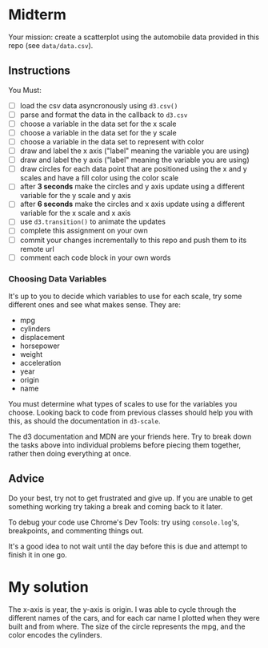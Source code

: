 # Midterm

Your mission: create a scatterplot using the automobile data provided in this repo (see `data/data.csv`).

## Instructions

You Must:

- [ ] load the csv data asyncronously using `d3.csv()`
- [ ] parse and format the data in the callback to `d3.csv`
- [ ] choose a variable in the data set for the x scale
- [ ] choose a variable in the data set for the y scale
- [ ] choose a variable in the data set to represent with color
- [ ] draw and label the x axis ("label" meaning the variable you are using)
- [ ] draw and label the y axis ("label" meaning the variable you are using)
- [ ] draw circles for each data point that are positioned using the x and y scales and have a fill color using the color scale
- [ ] after **3 seconds** make the circles and y axis update using a different variable for the y scale and y axis
- [ ] after **6 seconds** make the circles and x axis update using a different variable for the x scale and x axis
- [ ] use `d3.transition()` to animate the updates
- [ ] complete this assignment on your own
- [ ] commit your changes incrementally to this repo and push them to its remote url
- [ ] comment each code block in your own words

### Choosing Data Variables
It's up to you to decide which variables to use for each scale, try some different ones and see what makes sense. They are:

- mpg
- cylinders
- displacement
- horsepower
- weight
- acceleration
- year
- origin
- name

You must determine what types of scales to use for the variables you choose. Looking back to code from previous classes should help you with this, as should the documentation in `d3-scale`.

The d3 documentation and MDN are your friends here. Try to break down the tasks above into individual problems before piecing them together, rather then doing everything at once.

## Advice
Do your best, try not to get frustrated and give up. If you are unable to get something working try taking a break and coming back to it later.

To debug your code use Chrome's Dev Tools: try using `console.log`'s, breakpoints, and commenting things out.

It's a good idea to not wait until the day before this is due and attempt to finish it in one go.

# My solution
The x-axis is year, the y-axis is origin. I was able to cycle through the different names of the cars, and for each car name I plotted when they were built and from where. The size of the circle represents the mpg, and the color encodes the cylinders.
